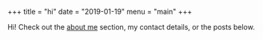 +++
title = "hi"
date = "2019-01-19"
menu = "main"
+++

Hi! Check out the [about me](./about) section,
my contact details, or the posts below.

